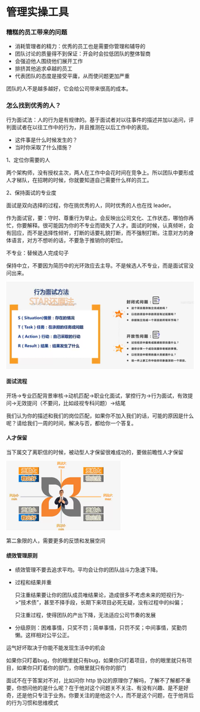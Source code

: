 # 管理实操工具

### 糟糕的员工带来的问题

- 消耗管理者的精力：优秀的员工也是需要你管理和辅导的
- 团队讨论的质量得不到保证：开会时会拉低团队的整体智商
- 会强迫他人围绕他们展开工作
- 排挤其他追求卓越的员工
- 代表团队的态度是接受平庸，从而使问题更加严重

团队的人不是越多越好，它会给公司带来很高的成本。

### 怎么找到优秀的人？

行为面试法：人的行为是有规律的。基于面试者对以往事件的描述并加以追问，评判面试者在以往工作中的行为，并且推测在以后工作中的表现。

- 这件事是什么时候发生的？
- 当时你采取了什么措施？

1、定位你需要的人

两个架构师，没有授权主次，两人在工作中会花时间在竞争上。所以团队中要形成人才梯队，在招聘的时候，你就要知道自己需要什么样的员工。

2、保持面试的专业度

面试是双向选择的过程，你在挑优秀的人，同时优秀的人也在找 leader。

作为面试官，要：守时、尊重行为举止。会反映出公司文化、工作状态，哪怕你再忙，你要解释。很可能因为你的不专业而错失了人才。面试的时候，认真倾听，会有回应，而不是选择性倾听，打断的话要礼貌打断，而不强制打断。注意对方的身体语言，对方不想听的话，不要急于推销你的职位。

不专业：替候选人完成句子

保持中立，不要因为简历中的光环效应去主导。不是候选人不专业，而是面试官没问出来。

![image-20211202202504664](../../images/image-20211202202504664.png)

#### 面试流程

开场->专业匹配背景审核->动机匹配->职业化面试，掌控行为->行为面试，有效提问->无效提问（不要问，比如歧视专科问题）->结尾

我们认为你的描述和我们的岗位匹配，如果你不加入我们的话，可能的原因是什么呢？请给我们一周的时间，解决与否，都给你一个答复。

#### 人才保留

当下属交了离职信的时候，被动型人才保留很难成功的，要做前瞻性人才保留

<img src="../../images/image-20211202204950145.png" alt="image-20211202204950145" style="zoom:30%;" />

第二象限的人，需要更多的反馈和发展空间

#### 绩效管理原则

- 绩效管理不要去追求平均。平均会让你的团队战斗力急速下降。

- 过程和结果并重

  只注重结果要让你的团队成员唯结果论，造成很多不考虑未来的短视行为->“技术债”，甚至不择手段，长期下来项目必死无疑，没有过程中的纠偏；

  只注重过程，使得团队的产出下降，无法适应公司节奏的发展

- 分级原则：困难事情，只奖不罚；简单事情，只罚不奖；中间事情，奖勤罚懒。这样相对公平公正。

运气好坏取决于你能不能发现生活中的机会

如果你只盯着bug，你的眼里就只有bug，如果你只盯着项目，你的眼里就只有项目，如果你只盯着你的部门，你眼里就只有你的部门

面试不在于答案对不对，比如问你 http 协议的原理你了解吗，了解不了解都不重要，你想问他的是什么呢？在于他对这个问题关不关注、有没有兴趣、是不是好奇，还是他只专注于业务。你要关注的是他这个人，而不是这个问题，在于他背后的行为习惯和思维模式

